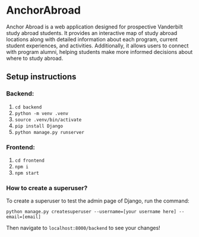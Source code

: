 # AnchorAbroad

Anchor Abroad is a web application designed for prospective Vanderbilt study abroad students. It provides an interactive map of study abroad locations along with detailed information about each program, current student experiences, and activities. Additionally, it allows users to connect with program alumni, helping students make more informed decisions about where to study abroad.

## Setup instructions

### Backend:
1) `cd backend`
2) `python -m venv .venv`
3) `source .venv/bin/activate`
4) `pip install Django`
5) `python manage.py runserver`

### Frontend: 
1) `cd frontend`
2) `npm i`
3) `npm start`

### How to create a superuser?
To create a superuser to test the admin page of Django, run the command:
```
python manage.py createsuperuser --username=[your username here] --email=[email]
```
Then navigate to `localhost:8000/backend` to see your changes!